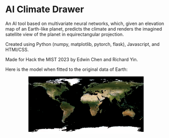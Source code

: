 # AI Climate Drawer

An AI tool based on multivariate neural networks, which, given an elevation map of an Earth-like planet, predicts the climate and renders the imagined satellite view of the planet in equirectangular projection.

Created using Python (numpy, matplotlib, pytorch, flask), Javascript, and HTMl/CSS.

Made for Hack the MIST 2023 by Edwin Chen and Richard Yin.

Here is the model when fitted to the original data of Earth:

<p align="center">
<img src="test.png">
</p>
